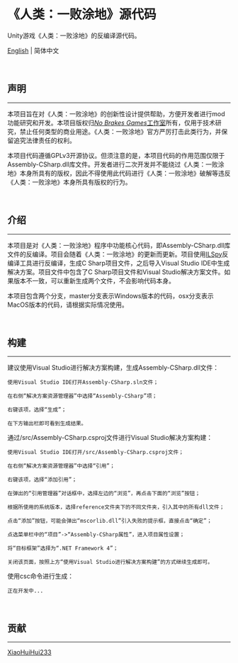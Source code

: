 # 《人类：一败涂地》源代码

Unity游戏《人类：一败涂地》的反编译源代码。

[English](/README.md) | 简体中文

<br />

## 声明

***

本项目旨在对《人类：一败涂地》的创新性设计提供帮助，方便开发者进行mod功能研究和开发。本项目版权归[*No Brakes Games*工作室](https://www.nobrakesgames.com/)所有，仅用于技术研究，禁止任何类型的商业用途。《人类：一败涂地》官方严厉打击此类行为，并保留追究法律责任的权利。

本项目代码遵循GPLv3开源协议。但须注意的是，本项目代码的作用范围仅限于Assembly-CSharp.dll库文件。开发者进行二次开发并不能绕过《人类：一败涂地》本身所具有的版权，因此不得使用此代码进行《人类：一败涂地》破解等违反《人类：一败涂地》本身所具有版权的行为。

<br />

## 介绍

***

本项目是对《人类：一败涂地》程序中功能核心代码，即Assembly-CSharp.dll库文件的反编译。项目会随着《人类：一败涂地》的更新而更新。项目使用[ILSpy](https://github.com/icsharpcode/ILSpy)反编译工具进行反编译，生成C Sharp项目文件，之后导入Visual Studio IDE中生成解决方案。项目文件中包含了C Sharp项目文件和Visual Studio解决方案文件。如果版本不一致，可以重新生成两个文件，不会影响代码本身。

本项目包含两个分支，master分支表示Windows版本的代码，osx分支表示MacOS版本的代码，请根据实际情况使用。

<br />

## 构建

***

建议使用Visual Studio进行解决方案构建，生成Assembly-CSharp.dll文件：
```
使用Visual Studio IDE打开Assembly-CSharp.sln文件；

在右侧“解决方案资源管理器”中选择“Assembly-CSharp”项；

右键该项，选择“生成”；

在下方输出栏即可看到生成结果。
```

通过/src/Assembly-CSharp.csproj文件进行Visual Studio解决方案构建：
```
使用Visual Studio IDE打开/src/Assembly-CSharp.csproj文件；

在右侧“解决方案资源管理器”中选择“引用”；

右键该项，选择“添加引用”；

在弹出的“引用管理器”对话框中，选择左边的“浏览”，再点击下面的“浏览”按钮；

根据所使用的系统版本，选择reference文件夹下的不同文件夹，引入其中的所有dll文件；

点击“添加”按钮，可能会弹出“mscorlib.dll”引入失败的提示框，直接点击“确定”；

点选菜单栏中的“项目”->“Assembly-CSharp属性”，进入项目属性设置；

将“目标框架”选择为“.NET Framework 4”；

关闭该页面，按照上方“使用Visual Studio进行解决方案构建”的方式继续生成即可。
```

使用csc命令进行生成：
```
正在开发中...
```

<br />

## 贡献

***

[XiaoHuiHui233](https://github.com/XiaoHuiHui233)
